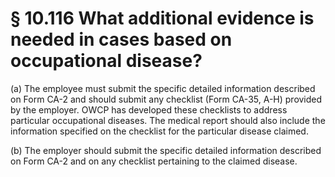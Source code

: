 # § 10.116   What additional evidence is needed in cases based on occupational disease?

(a) The employee must submit the specific detailed information described on Form CA-2 and should submit any checklist (Form CA-35, A-H) provided by the employer. OWCP has developed these checklists to address particular occupational diseases. The medical report should also include the information specified on the checklist for the particular disease claimed.


(b) The employer should submit the specific detailed information described on Form CA-2 and on any checklist pertaining to the claimed disease.




